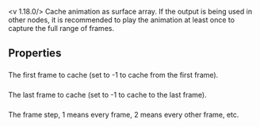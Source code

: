<v 1.18.0/>
Cache animation as surface array. If the output is being used in other nodes, it is recommended to play the animation at least once to capture the full range of frames.

## Properties

### <junc start frame>
The first frame to cache (set to -1 to cache from the first frame).

### <junc stop frame>
The last frame to cache (set to -1 to cache to the last frame).

### <junc step>
The frame step, 1 means every frame, 2 means every other frame, etc.